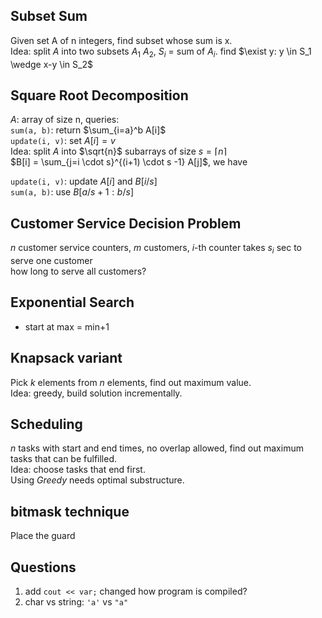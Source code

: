 
## Subset Sum
Given set A of n integers, find subset whose sum is x.  
Idea: split $A$ into two subsets $A_1$ $A_2$, $S_i$ = sum of $A_i$.
find $\exist y: y \in S_1 \wedge x-y \in S_2$


## Square Root Decomposition
$A$: array of size n, queries:  
`sum(a, b)`: return $\sum_{i=a}^b A[i]$  
`update(i, v)`: set $A[i] = v$  
Idea: split $A$ into $\sqrt{n}$ subarrays of size $s = \lceil n \rceil$  
$B[i] = \sum_{j=i \cdot s}^{(i+1) \cdot s -1} A[j]$, we have  

`update(i, v)`: update $A[i]$ and $B[i/s]$  
`sum(a, b)`: use $B[a/s+1:b/s]$


## Customer Service Decision Problem 
*n* customer service counters, *m* customers, $i$-th counter takes $s_i$ sec to serve one customer  
how long to serve all customers?  



## Exponential Search
- start at max = min+1


## Knapsack variant
Pick $k$ elements from $n$ elements, find out maximum value.  
Idea: greedy, build solution incrementally.  


## Scheduling
$n$ tasks with start and end times, no overlap allowed, find out maximum tasks that can be fulfilled.  
Idea: choose tasks that end first.  
Using *Greedy* needs optimal substructure.


## bitmask technique
Place the guard


## Questions
1. add `cout << var;` changed how program is compiled? 
2. char vs string: `'a'` vs `"a"`  


